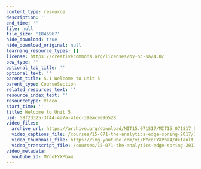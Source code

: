 ```yaml
---
content_type: resource
description: ''
end_time: ''
file: null
file_size: '1846967'
hide_download: true
hide_download_original: null
learning_resource_types: []
license: https://creativecommons.org/licenses/by-nc-sa/4.0/
ocw_type: ''
optional_tab_title: ''
optional_text: ''
parent_title: 5.1 Welcome to Unit 5
parent_type: CourseSection
related_resources_text: ''
resource_index_text: ''
resourcetype: Video
start_time: ''
title: Welcome to Unit 5
uid: 58f2d325-3f44-4a7a-41ec-39eacee96528
video_files:
  archive_url: https://archive.org/download/MIT15.071S17/MIT15_071S17_Session_5.1.01_300k.mp4
  video_captions_file: /courses/15-071-the-analytics-edge-spring-2017/3a995a206fcc59fdb3dd841639626af3_MYcoFYXPba4.vtt
  video_thumbnail_file: https://img.youtube.com/vi/MYcoFYXPba4/default.jpg
  video_transcript_file: /courses/15-071-the-analytics-edge-spring-2017/497efe0b5d5c6d2ddff208d39c6a9461_MYcoFYXPba4.pdf
video_metadata:
  youtube_id: MYcoFYXPba4
---
```


